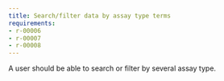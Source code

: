 ```yaml
---
title: Search/filter data by assay type terms
requirements:
- r-00006
- r-00007
- r-00008
---
```


A user should be able to search or filter by several assay type.
